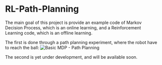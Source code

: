 # RL-Path-Planning

The main goal of this project is provide an example code of Markov Decision Process, which is an online learning, and a Reinforcement Learning code, which is an offline learning.

The first is done through a path planning experiment, where the robot have to reach the ball:
![Basic MDP - Path Planning](https://cloud.githubusercontent.com/assets/12956069/15630585/6561a0fa-2518-11e6-9b4e-58442606ea9c.jpg)

The second is yet under development, and will be available soon.
